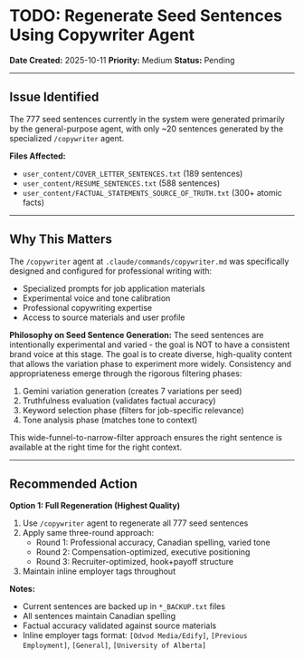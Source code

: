# TODO: Regenerate Seed Sentences Using Copywriter Agent

**Date Created:** 2025-10-11
**Priority:** Medium
**Status:** Pending

---

## Issue Identified

The 777 seed sentences currently in the system were generated primarily by the general-purpose agent, with only ~20 sentences generated by the specialized `/copywriter` agent.


**Files Affected:**
- `user_content/COVER_LETTER_SENTENCES.txt` (189 sentences)
- `user_content/RESUME_SENTENCES.txt` (588 sentences)
- `user_content/FACTUAL_STATEMENTS_SOURCE_OF_TRUTH.txt` (300+ atomic facts)

---

## Why This Matters

The `/copywriter` agent at `.claude/commands/copywriter.md` was specifically designed and configured for professional writing with:
- Specialized prompts for job application materials
- Experimental voice and tone calibration
- Professional copywriting expertise
- Access to source materials and user profile

**Philosophy on Seed Sentence Generation:**
The seed sentences are intentionally experimental and varied - the goal is NOT to have a consistent brand voice at this stage. The goal is to create diverse, high-quality content that allows the variation phase to experiment more widely. Consistency and appropriateness emerge through the rigorous filtering phases:
1. Gemini variation generation (creates 7 variations per seed)
2. Truthfulness evaluation (validates factual accuracy)
3. Keyword selection phase (filters for job-specific relevance)
4. Tone analysis phase (matches tone to context)

This wide-funnel-to-narrow-filter approach ensures the right sentence is available at the right time for the right context.

---

## Recommended Action

**Option 1: Full Regeneration (Highest Quality)**
1. Use `/copywriter` agent to regenerate all 777 seed sentences
2. Apply same three-round approach:
   - Round 1: Professional accuracy, Canadian spelling, varied tone
   - Round 2: Compensation-optimized, executive positioning
   - Round 3: Recruiter-optimized, hook+payoff structure
3. Maintain inline employer tags throughout






**Notes:**
- Current sentences are backed up in `*_BACKUP.txt` files
- All sentences maintain Canadian spelling
- Factual accuracy validated against source materials
- Inline employer tags format: `[Odvod Media/Edify]`, `[Previous Employment]`, `[General]`, `[University of Alberta]`

